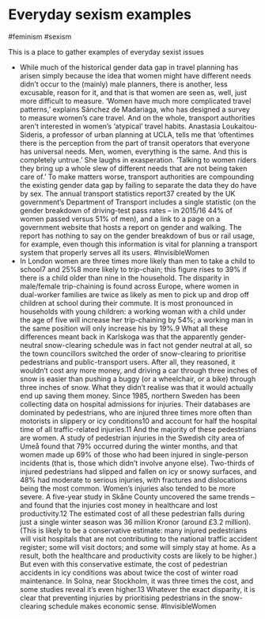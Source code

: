# Everyday sexism examples
#feminism #sexism 

This is a place to gather examples of everyday sexist issues

- While much of the historical gender data gap in travel planning has arisen simply because the idea   that women might have different needs didn’t occur to the (mainly) male planners, there is another,   less excusable, reason for it, and that is that women are seen as, well, just more difficult to measure.   ‘Women have much more complicated travel patterns,’ explains Sánchez de Madariaga, who has designed a   survey to measure women’s care travel. And on the whole, transport authorities aren’t interested in women’s   ‘atypical’ travel habits. Anastasia Loukaitou-Sideris, a professor of urban planning at UCLA, tells me that   ‘oftentimes there is the perception from the part of transit operators that everyone has universal needs.   Men, women, everything is the same. And this is completely untrue.’ She laughs in exasperation. ‘Talking to   women riders they bring up a whole slew of different needs that are not being taken care of.’ To make matters worse, transport authorities are compounding the existing gender data gap by failing   to separate the data they do have by sex. The annual transport statistics report37 created by the UK   government’s Department of Transport includes a single statistic (on the gender breakdown of driving-test   pass rates – in 2015/16 44% of women passed versus 51% of men), and a link to a page on a government   website that hosts a report on gender and walking. The report has nothing to say on the gender breakdown   of bus or rail usage, for example, even though this information is vital for planning a transport system   that properly serves all its users. #InvisibleWomen
-  In London women are three times more likely than men to take a child to school7 and 25%8 more likely to   trip-chain; this figure rises to 39% if there is a child older than nine in the household. The disparity in   male/female trip-chaining is found across Europe, where women in dual-worker families are twice as likely as   men to pick up and drop off children at school during their commute. It is most pronounced in households with   young children: a working woman with a child under the age of five will increase her trip-chaining by 54%; a   working man in the same position will only increase his by 19%.9 What all these differences meant back in Karlskoga was that the apparently gender-neutral snow-clearing   schedule was in fact not gender neutral at all, so the town councillors switched the order of snow-clearing   to prioritise pedestrians and public-transport users. After all, they reasoned, it wouldn’t cost any more   money, and driving a car through three inches of snow is easier than pushing a buggy (or a wheelchair, or   a bike) through three inches of snow. What they didn’t realise was that it would actually end up saving them money. Since 1985, northern Sweden   has been collecting data on hospital admissions for injuries. Their databases are dominated by pedestrians,   who are injured three times more often than motorists in slippery or icy conditions10 and account for half   the hospital time of all traffic-related injuries.11 And the majority of these pedestrians are women. A   study of pedestrian injuries in the Swedish city area of Umeå found that 79% occurred during the winter   months, and that women made up 69% of those who had been injured in single-person incidents (that is,   those which didn’t involve anyone else). Two-thirds of injured pedestrians had slipped and fallen on   icy or snowy surfaces, and 48% had moderate to serious injuries, with fractures and dislocations being   the most common. Women’s injuries also tended to be more severe. A five-year study in Skåne County uncovered the same trends – and found that the injuries cost money in   healthcare and lost productivity.12 The estimated cost of all these pedestrian falls during just a single   winter season was 36 million Kronor (around £3.2 million). (This is likely to be a conservative estimate:   many injured pedestrians will visit hospitals that are not contributing to the national traffic accident   register; some will visit doctors; and some will simply stay at home. As a result, both the healthcare and   productivity costs are likely to be higher.) But even with this conservative estimate, the cost of pedestrian accidents in icy conditions was about   twice the cost of winter road maintenance. In Solna, near Stockholm, it was three times the cost, and some   studies reveal it’s even higher.13 Whatever the exact disparity, it is clear that preventing injuries by   prioritising pedestrians in the snow-clearing schedule makes economic sense. #InvisibleWomen 
